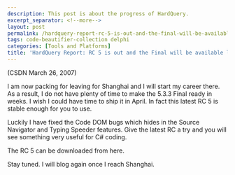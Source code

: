 ```yaml
---
description: This post is about the progress of HardQuery.
excerpt_separator: <!--more-->
layout: post
permalink: /hardquery-report-rc-5-is-out-and-the-final-will-be-available-late-in-april-22bf25edde59
tags: code-beautifier-collection delphi
categories: [Tools and Platforms]
title: 'HardQuery Report: RC 5 is out and the Final will be available late in April'
---
```

(CSDN March 26, 2007)

I am now packing for leaving for Shanghai and I will start my career there. As a result, I do not have plenty of time to make the 5.3.3 Final ready in weeks. I wish I could have time to ship it in April. In fact this latest RC 5 is stable enough for you to use.

Luckily I have fixed the Code DOM bugs which hides in the Source Navigator and Typing Speeder features. Give the latest RC a try and you will see something very useful for C# coding.

The RC 5 can be downloaded from here.

Stay tuned. I will blog again once I reach Shanghai.
<!--more-->
